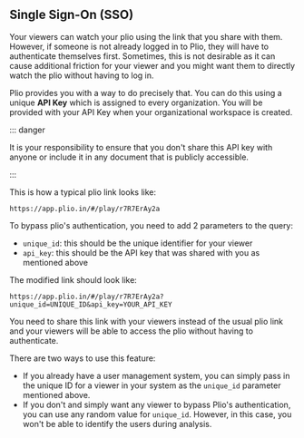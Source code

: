 ## Single Sign-On (SSO)

Your viewers can watch your plio using the link that you share with them. However, if someone is not already logged in to Plio, they will have to authenticate themselves first. Sometimes, this is not desirable as it can cause additional friction for your viewer and you might want them to directly watch the plio without having to log in.

Plio provides you with a way to do precisely that. You can do this using a unique **API Key** which is assigned to every organization. You will be provided with your API Key when your organizational workspace is created. 

::: danger

It is your responsibility to ensure that you don't share this API key with anyone or include it in any document that is publicly accessible.

:::

This is how a typical plio link looks like: 

```:no-line-numbers
https://app.plio.in/#/play/r7R7ErAy2a
```

To bypass plio's authentication, you need to add 2 parameters to the query:
- `unique_id`: this should be the unique identifier for your viewer
- `api_key`: this should be the API key that was shared with you as mentioned above

The modified link should look like:

```:no-line-numbers
https://app.plio.in/#/play/r7R7ErAy2a?unique_id=UNIQUE_ID&api_key=YOUR_API_KEY
```

You need to share this link with your viewers instead of the usual plio link and your viewers will be able to access the plio without having to authenticate.

There are two ways to use this feature:
- If you already have a user management system, you can simply pass in the unique ID for a viewer in your system as the `unique_id` parameter mentioned above.
- If you don't and simply want any viewer to bypass Plio's authentication, you can use any random value for `unique_id`. However, in this case, you won't be able to identify the users during analysis. 